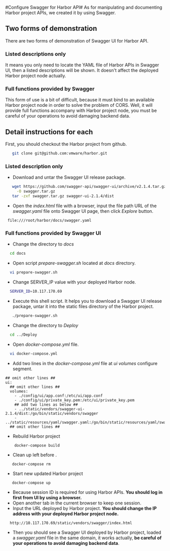 #Configure Swagger for Harbor API#
As for manipulating and documenting Harbor project APIs, we created it by using Swagger.
## Two forms of demonstration
There are two forms of demonstration of Swagger UI for Harbor API.
### Listed descriptions only
It means you only need to locate the YAML file of Harbor APIs in Swagger UI, 
then a listed descriptions will be shown. It doesn't affect the deployed Harbor project node actually.
### Full functions provided by Swagger
This form of use is a bit of difficult, because it must bind to an available Harbor project node in order to solve the problem of CORS. Well, it will provide full functions accompany with Harbor project node, you must be careful of your operations to avoid damaging backend data.
## Detail instructions for each
First, you should checkout the Harbor project from github.
```sh
   git clone git@github.com:vmware/harbor.git
```
### Listed description only
* Download and untar the Swagger UI release package.
```sh
   wget https://github.com/swagger-api/swagger-ui/archive/v2.1.4.tar.gz \
     -O swagger.tar.gz
   tar -zxf swagger.tar.gz swagger-ui-2.1.4/dist
```
* Open the _index.html_ file with a browser, input the file path URL of the _swagger.yaml_ file onto Swagger UI page, then click _Explore_ button.
```
 file:///root/harbor/docs/swagger.yaml
```
### Full functions provided by Swagger UI
* Change the directory to _docs_
```sh
  cd docs
```
* Open script _prepare-swagger.sh_ located at _docs_ directory.
```sh
  vi prepare-swagger.sh
```
* Change SERVER_IP value with your deployed Harbor node.
```sh
  SERVER_ID=10.117.170.69
```
* Execute this shell script. It helps you to download a Swagger UI release package, untar it into the static files directory of the Harbor project.
```sh
   ./prepare-swagger.sh
```
* Change the directory to _Deploy_
```sh
  cd ../Deploy
```
* Open _docker-compose.yml_ file.
```sh
  vi docker-compose.yml
```
* Add two lines in the _docker-compose.yml_ file at _ui_ _volumes_ configure segment.
```docker
## omit other lines ##
ui:
  ## omit other lines ##
  volumes:
    - ./config/ui/app.conf:/etc/ui/app.conf
    - ./config/ui/private_key.pem:/etc/ui/private_key.pem
    ## add two lines as below ##
    - ../static/vendors/swagger-ui-2.1.4/dist:/go/bin/static/vendors/swagger
    - ../static/resources/yaml/swagger.yaml:/go/bin/static/resources/yaml/swagger.yaml
  ## omit other lines ##
```
* Rebuild Harbor project
```docker
    docker-compose build
```
* Clean up left before .
```docker
   docker-compose rm
```
* Start new updated Harbor project
```docker
   docker-compose up
```
* Because session ID is required for using Harbor APIs. **You should log in first from UI by using a browser.**
* Open another tab in the current browser to keep one session.
* Input the URL deployed by Harbor project. **You should change the IP address with your deployed Harbor project node.**
```
  http://10.117.170.69/static/vendors/swagger/index.html
```
* Then you should see a Swagger UI deployed by Harbor project, loaded a _swagger.yaml_ file in the same domain, it works actually, **be careful of your operations to avoid damaging backend data**.
